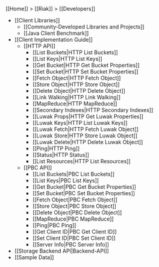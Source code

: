 [[Home]] > [[Riak]] > [[Developers]]

* [[Client Libraries]]
  * [[Community-Developed Libraries and Projects]]
  * [[Java Client Benchmark]]
* [[Client Implementation Guide]]
  * [[HTTP API]]
    * [[List Buckets|HTTP List Buckets]]
    * [[List Keys|HTTP List Keys]]
    * [[Get Bucket|HTTP Get Bucket Properties]]
    * [[Set Bucket|HTTP Set Bucket Properties]]
    * [[Fetch Object|HTTP Fetch Object]]
    * [[Store Object|HTTP Store Object]]
    * [[Delete Object|HTTP Delete Object]]
    * [[Link Walking|HTTP Link Walking]]
    * [[MapReduce|HTTP MapReduce]]
    * [[Secondary Indexes|HTTP Secondary Indexes]]
    * [[Luwak Props|HTTP Get Luwak Properties]]
    * [[Luwak Keys|HTTP List Luwak Keys]]
    * [[Luwak Fetch|HTTP Fetch Luwak Object]]
    * [[Luwak Store|HTTP Store Luwak Object]]
    * [[Luwak Delete|HTTP Delete Luwak Object]]
    * [[Ping|HTTP Ping]]
    * [[Status|HTTP Status]]
    * [[List Resources|HTTP List Resources]]
  * [[PBC API]]
    * [[List Buckets|PBC List Buckets]]
    * [[List Keys|PBC List Keys]]
    * [[Get Bucket|PBC Get Bucket Properties]]
    * [[Set Bucket|PBC Set Bucket Properties]]
    * [[Fetch Object|PBC Fetch Object]]
    * [[Store Object|PBC Store Object]]
    * [[Delete Object|PBC Delete Object]]
    * [[MapReduce|PBC MapReduce]]
    * [[Ping|PBC Ping]]
    * [[Get Client ID|PBC Get Client ID]]
    * [[Set Client ID|PBC Set Client ID]]
    * [[Server Info|PBC Server Info]]
* [[Storage Backend API|Backend-API]]
* [[Sample Data]]